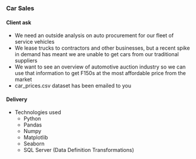 ### Car Sales

#### Client ask

- We need an outside analysis on auto procurement for our fleet of service vehicles
- We lease trucks to contractors and other businesses, but a recent spike in demand has meant we are unable to get cars from our traditional suppliers
- We want to see an overview of automotive auction industry so we can use that information to get F150s at the most affordable price from the market
- car_prices.csv dataset has been emailed to you

#### Delivery

- Technologies used
    - Python
    - Pandas
    - Numpy
    - Matplotlib
    - Seaborn
    - SQL Server (Data Definition Transformations)
    